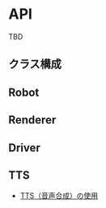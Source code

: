 # API

TBD

## クラス構成

## Robot

## Renderer

## Driver

## TTS

- [TTS（音声合成）の使用](./text-to-speech_ja.md)